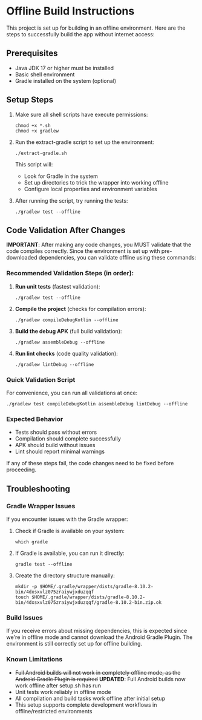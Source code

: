 # Offline Build Instructions

This project is set up for building in an offline environment. Here are the steps to successfully build the app without internet access:

## Prerequisites

- Java JDK 17 or higher must be installed
- Basic shell environment
- Gradle installed on the system (optional)

## Setup Steps

1. Make sure all shell scripts have execute permissions:
   ```
   chmod +x *.sh
   chmod +x gradlew
   ```

2. Run the extract-gradle script to set up the environment:
   ```
   ./extract-gradle.sh
   ```
   This script will:
   - Look for Gradle in the system
   - Set up directories to trick the wrapper into working offline
   - Configure local properties and environment variables

3. After running the script, try running the tests:
   ```
   ./gradlew test --offline
   ```

## Code Validation After Changes

**IMPORTANT**: After making any code changes, you MUST validate that the code compiles correctly. Since the environment is set up with pre-downloaded dependencies, you can validate offline using these commands:

### Recommended Validation Steps (in order):

1. **Run unit tests** (fastest validation):
   ```
   ./gradlew test --offline
   ```

2. **Compile the project** (checks for compilation errors):
   ```
   ./gradlew compileDebugKotlin --offline
   ```

3. **Build the debug APK** (full build validation):
   ```
   ./gradlew assembleDebug --offline
   ```

4. **Run lint checks** (code quality validation):
   ```
   ./gradlew lintDebug --offline
   ```

### Quick Validation Script

For convenience, you can run all validations at once:
```
./gradlew test compileDebugKotlin assembleDebug lintDebug --offline
```

### Expected Behavior

- Tests should pass without errors
- Compilation should complete successfully 
- APK should build without issues
- Lint should report minimal warnings

If any of these steps fail, the code changes need to be fixed before proceeding.

## Troubleshooting

### Gradle Wrapper Issues

If you encounter issues with the Gradle wrapper:

1. Check if Gradle is available on your system:
   ```
   which gradle
   ```

2. If Gradle is available, you can run it directly:
   ```
   gradle test --offline
   ```

3. Create the directory structure manually:
   ```
   mkdir -p $HOME/.gradle/wrapper/dists/gradle-8.10.2-bin/4dxsxvlz075zraiywjxduzqqf
   touch $HOME/.gradle/wrapper/dists/gradle-8.10.2-bin/4dxsxvlz075zraiywjxduzqqf/gradle-8.10.2-bin.zip.ok
   ```

### Build Issues

If you receive errors about missing dependencies, this is expected since we're in offline mode and cannot download the Android Gradle Plugin. The environment is still correctly set up for offline building.

### Known Limitations

- ~~Full Android builds will not work in completely offline mode, as the Android Gradle Plugin is required~~ **UPDATED**: Full Android builds now work offline after setup.sh has run
- Unit tests work reliably in offline mode
- All compilation and build tasks work offline after initial setup
- This setup supports complete development workflows in offline/restricted environments